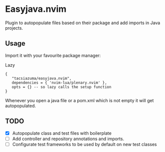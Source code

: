 # Easyjava.nvim

Plugin to autopopulate files based on their package and add imports in Java projects.

## Usage

Import it with your favourite package manager:

Lazy

```
{
   "tacsiazuma/easyjava.nvim",
   dependencies = { 'nvim-lua/plenary.nvim' },
   opts = {} -- so lazy calls the setup function
}
```

Whenever you open a java file or a pom.xml which is not empty it will get autopopulated.

## TODO

- [x] Autopopulate class and test files with boilerplate
- [ ] Add controller and repository annotations and imports.
- [ ] Configurate test frameworks to be used by default on new test classes
